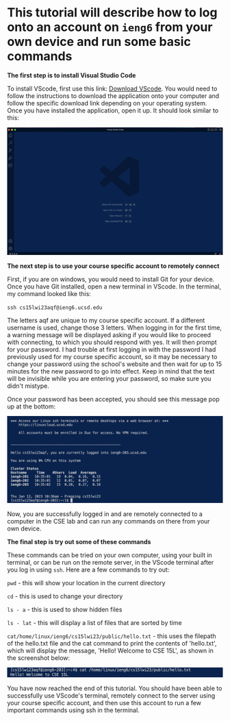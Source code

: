 # This tutorial will describe how to log onto an account on `ieng6` from your own device and run some basic commands

**The first step is to install Visual Studio Code**

To install VScode, first use this link: [Download VScode](https://code.visualstudio.com/). You would need to follow the instructions to download the application onto your computer and follow the specific download link depending on your operating system. Once you have installed the application, open it up. It should look similar to this:

![Image](https://raw.githubusercontent.com/sahananar/cse15l-lab-reports/main/Screen%20Shot%202023-01-12%20at%2010.29.22%20AM.png)

**The next step is to use your course specific account to remotely connect**

First, if you are on windows, you would need to install Git for your device. Once you have Git installed, open a new terminal in VScode. In the terminal, my command looked like this:

`ssh cs15lwi23aqf@ieng6.ucsd.edu`

The letters aqf are unique to my course specific account. If a different username is used, change those 3 letters. When logging in for the first time, a warning message will be displayed asking if you would like to proceed with connecting, to which you should respond with yes. It will then prompt for your password. I had trouble at first logging in with the password I had previously used for my course specific account, so it may be necessary to change your password using the school's website and then wait for up to 15 minutes for the new password to go into effect. Keep in mind that the text will be invisible while you are entering your password, so make sure you didn't mistype. 

Once your password has been accepted, you should see this message pop up at the bottom: 

![Image](https://raw.githubusercontent.com/sahananar/cse15l-lab-reports/main/Screen%20Shot%202023-01-12%20at%2010.37.36%20AM.png)

Now, you are successfully logged in and are remotely connected to a computer in the CSE lab and can run any commands on there from your own device. 

**The final step is try out some of these commands**

These commands can be tried on your own computer, using your built in terminal, or can be run on the remote server, in the VScode terminal after you log in using `ssh`. Here are a few commands to try out:

`pwd` - this will show your location in the current directory

`cd` - this is used to change your directory

`ls - a` - this is used to show hidden files

`ls - lat` - this will display a list of files that are sorted by time

`cat/home/linux/ieng6/cs15lwi23/public/hello.txt` - this uses the filepath of the hello.txt file and the cat command to print the contents of 'hello.txt', which will display the message, 'Hello! Welcome to CSE 15L', as shown in the screenshot below:

![Image](https://raw.githubusercontent.com/sahananar/cse15l-lab-reports/main/Screen%20Shot%202023-01-12%20at%2011.45.19%20AM.png)

You have now reached the end of this tutorial. You should have been able to successfully use VScode's terminal, remotely connect to the server using your course specific account, and then use this account to run a few important commands using ssh in the terminal. 
